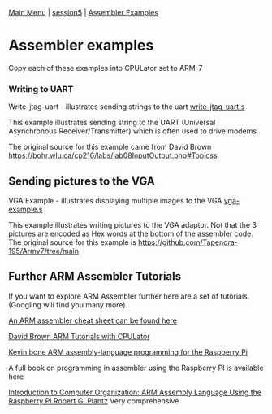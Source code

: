 [Main Menu](../../sessions/README.md) | [session5](../../session5/) | [Assembler Examples](../assemblerExamples/AssemblerExamples.md)

# Assembler examples

Copy each of these examples into CPULator set to ARM-7

### Writing to UART

Write-jtag-uart - illustrates sending strings to the uart [write-jtag-uart.s](../assemblerExamples/code/write-jtag-uart.s)

This example illustrates sending string to the UART (Universal Asynchronous Receiver/Transmitter) which is often used to drive modems.
 
The original source for this example came from David Brown https://bohr.wlu.ca/cp216/labs/lab08InputOutput.php#Topicss

## Sending pictures to the VGA

VGA Example - illustrates displaying multiple images to the VGA [vga-example.s](../assemblerExamples/code/vga-example.s)

This example illustrates writing pictures to the VGA adaptor. 
Not that the 3 pictures are encoded as Hex words at the bottom of the assembler code.
The original source for this example is https://github.com/Tapendra-195/Armv7/tree/main

## Further ARM Assembler Tutorials

If you want to explore ARM Assembler further here are a set of tutorials. 
(Googling will find you many more).

[An ARM assembler cheat sheet can be found here](https://azeria-labs.com/assembly-basics-cheatsheet/)

[David Brown ARM Tutorials with CPULator](https://bohr.wlu.ca/cp216/labs/)

[Kevin bone ARM assembly-language programming for the Raspberry Pi](https://kevinboone.me/pi-asm-toc.html)

A full book on programming in assembler using the Raspberry PI is available here

[Introduction to Computer Organization: ARM Assembly Language Using the Raspberry Pi Robert G. Plantz](
https://bob.cs.sonoma.edu/IntroCompOrg-RPi/sec-gpio-mem.html)  Very comprehensive

